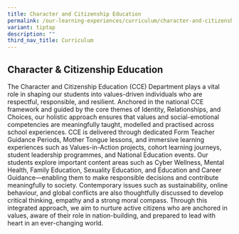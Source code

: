 ```yaml
---
title: Character and Citizenship Education
permalink: /our-learning-experiences/curriculum/character-and-citizenship-education/
variant: tiptap
description: ""
third_nav_title: Curriculum
---
```

<h2><strong>Character &amp; Citizenship Education</strong></h2>
<p>The Character and Citizenship Education (CCE) Department plays a vital
role in shaping our students into values-driven individuals who are respectful,
responsible, and resilient. Anchored in the national CCE framework and
guided by the core themes of Identity, Relationships, and Choices, our
holistic approach ensures that values and social-emotional competencies
are meaningfully taught, modelled and practised across school experiences.
CCE is delivered through dedicated Form Teacher Guidance Periods, Mother
Tongue lessons, and immersive learning experiences such as Values-in-Action
projects, cohort learning journeys, student leadership programmes, and
National Education events. Our students explore important content areas
such as Cyber Wellness, Mental Health, Family Education, Sexuality Education,
and Education and Career Guidance—enabling them to make responsible decisions
and contribute meaningfully to society. Contemporary issues such as sustainability,
online behaviour, and global conflicts are also thoughtfully discussed
to develop critical thinking, empathy and a strong moral compass. Through
this integrated approach, we aim to nurture active citizens who are anchored
in values, aware of their role in nation-building, and prepared to lead
with heart in an ever-changing world.</p>
